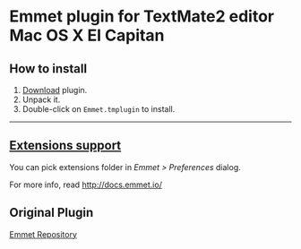 # Emmet plugin for TextMate2 editor Mac OS X El Capitan

## How to install ##

1. [Download](https://github.com/Thadeu/Emmet.tmplugin/blob/master/Emmet.tmplugin.zip) plugin.
2. Unpack it.
3. Double-click on `Emmet.tmplugin` to install.

-----

## [Extensions support](http://docs.emmet.io/customization/) ##

You can pick extensions folder in *Emmet > Preferences* dialog.

For more info, read http://docs.emmet.io/

## Original Plugin ##
[Emmet Repository](https://github.com/emmetio/Emmet.tmplugin)

